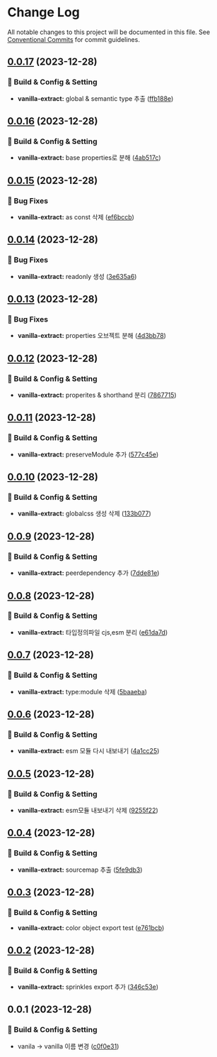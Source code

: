 # Change Log

All notable changes to this project will be documented in this file.
See [Conventional Commits](https://conventionalcommits.org) for commit guidelines.

## [0.0.17](https://github.com/Raoun4136/raoun/compare/@raoun/vanilla-extract@0.0.16...@raoun/vanilla-extract@0.0.17) (2023-12-28)


### 👷 Build & Config & Setting

* **vanilla-extract:** global & semantic type 추출 ([ffb188e](https://github.com/Raoun4136/raoun/commit/ffb188ec320447b6e22e2ed9e08c62d0cefb4487))



## [0.0.16](https://github.com/Raoun4136/raoun/compare/@raoun/vanilla-extract@0.0.15...@raoun/vanilla-extract@0.0.16) (2023-12-28)


### 👷 Build & Config & Setting

* **vanilla-extract:** base properties로 분해 ([4ab517c](https://github.com/Raoun4136/raoun/commit/4ab517ca21a3e0fec541ec5ff4a79c87e1421292))



## [0.0.15](https://github.com/Raoun4136/raoun/compare/@raoun/vanilla-extract@0.0.14...@raoun/vanilla-extract@0.0.15) (2023-12-28)


### 🐛 Bug Fixes

* **vanilla-extract:** as const 삭제 ([ef6bccb](https://github.com/Raoun4136/raoun/commit/ef6bccb8b16ad1409af0c3a45e749526895eebd8))



## [0.0.14](https://github.com/Raoun4136/raoun/compare/@raoun/vanilla-extract@0.0.13...@raoun/vanilla-extract@0.0.14) (2023-12-28)


### 🐛 Bug Fixes

* **vanilla-extract:** readonly 생성 ([3e635a6](https://github.com/Raoun4136/raoun/commit/3e635a69c4a61e2f10e10f7ec43ef18eef6592c0))



## [0.0.13](https://github.com/Raoun4136/raoun/compare/@raoun/vanilla-extract@0.0.12...@raoun/vanilla-extract@0.0.13) (2023-12-28)


### 🐛 Bug Fixes

* **vanilla-extract:** properties 오브젝트 분해 ([4d3bb78](https://github.com/Raoun4136/raoun/commit/4d3bb781ba4b21510648f7b8ac637a3748c3e1c9))



## [0.0.12](https://github.com/Raoun4136/raoun/compare/@raoun/vanilla-extract@0.0.11...@raoun/vanilla-extract@0.0.12) (2023-12-28)


### 👷 Build & Config & Setting

* **vanilla-extract:** properites & shorthand 분리 ([7867715](https://github.com/Raoun4136/raoun/commit/786771570db9fa6a26653f5bcb2c6eebea557783))



## [0.0.11](https://github.com/Raoun4136/raoun/compare/@raoun/vanilla-extract@0.0.10...@raoun/vanilla-extract@0.0.11) (2023-12-28)


### 👷 Build & Config & Setting

* **vanilla-extract:** preserveModule 추가 ([577c45e](https://github.com/Raoun4136/raoun/commit/577c45e9037d3a51368820b71147e60b2aac58b7))



## [0.0.10](https://github.com/Raoun4136/raoun/compare/@raoun/vanilla-extract@0.0.9...@raoun/vanilla-extract@0.0.10) (2023-12-28)


### 👷 Build & Config & Setting

* **vanilla-extract:** globalcss 생성 삭제 ([133b077](https://github.com/Raoun4136/raoun/commit/133b07714cadd15d6cc01f5fe205fb5f226f4d2b))



## [0.0.9](https://github.com/Raoun4136/raoun/compare/@raoun/vanilla-extract@0.0.8...@raoun/vanilla-extract@0.0.9) (2023-12-28)


### 👷 Build & Config & Setting

* **vanilla-extract:** peerdependency 추가 ([7dde81e](https://github.com/Raoun4136/raoun/commit/7dde81e7a03ae2038ac97e7dd8f21278311d0eb3))



## [0.0.8](https://github.com/Raoun4136/raoun/compare/@raoun/vanilla-extract@0.0.7...@raoun/vanilla-extract@0.0.8) (2023-12-28)


### 👷 Build & Config & Setting

* **vanilla-extract:** 타입정의파일 cjs,esm 분리 ([e61da7d](https://github.com/Raoun4136/raoun/commit/e61da7d19a17e1df0401561e84426c4291ed2280))



## [0.0.7](https://github.com/Raoun4136/raoun/compare/@raoun/vanilla-extract@0.0.6...@raoun/vanilla-extract@0.0.7) (2023-12-28)


### 👷 Build & Config & Setting

* **vanilla-extract:** type:module 삭제 ([5baaeba](https://github.com/Raoun4136/raoun/commit/5baaebaf1df45c91358e8c062bac1f95a55979a2))



## [0.0.6](https://github.com/Raoun4136/raoun/compare/@raoun/vanilla-extract@0.0.5...@raoun/vanilla-extract@0.0.6) (2023-12-28)


### 👷 Build & Config & Setting

* **vanilla-extract:** esm 모듈 다시 내보내기 ([4a1cc25](https://github.com/Raoun4136/raoun/commit/4a1cc25a0d18c7affb199d39f96e6baf1ceadfc9))



## [0.0.5](https://github.com/Raoun4136/raoun/compare/@raoun/vanilla-extract@0.0.4...@raoun/vanilla-extract@0.0.5) (2023-12-28)


### 👷 Build & Config & Setting

* **vanilla-extract:** esm모듈 내보내기 삭제 ([9255f22](https://github.com/Raoun4136/raoun/commit/9255f221232872b4c091820428fd27119c1c0e35))



## [0.0.4](https://github.com/Raoun4136/raoun/compare/@raoun/vanilla-extract@0.0.3...@raoun/vanilla-extract@0.0.4) (2023-12-28)


### 👷 Build & Config & Setting

* **vanilla-extract:** sourcemap 추출 ([5fe9db3](https://github.com/Raoun4136/raoun/commit/5fe9db349a56741a884420a295fa954f09e6e5ef))



## [0.0.3](https://github.com/Raoun4136/raoun/compare/@raoun/vanilla-extract@0.0.2...@raoun/vanilla-extract@0.0.3) (2023-12-28)


### 👷 Build & Config & Setting

* **vanilla-extract:** color object export test ([e761bcb](https://github.com/Raoun4136/raoun/commit/e761bcb9a014a76248a8dfda4155a1a96cb5e067))



## [0.0.2](https://github.com/Raoun4136/raoun/compare/@raoun/vanilla-extract@0.0.1...@raoun/vanilla-extract@0.0.2) (2023-12-28)


### 👷 Build & Config & Setting

* **vanilla-extract:** sprinkles export 추가 ([346c53e](https://github.com/Raoun4136/raoun/commit/346c53e38df84bd363d4500a9a9184280ef295b5))



## 0.0.1 (2023-12-28)


### 👷 Build & Config & Setting

* vanila -> vanilla 이름 변경 ([c0f0e31](https://github.com-raoun4136/Raoun4136/raoun/commit/c0f0e3105e59a8b74081a282ae263ca453a394f4))
